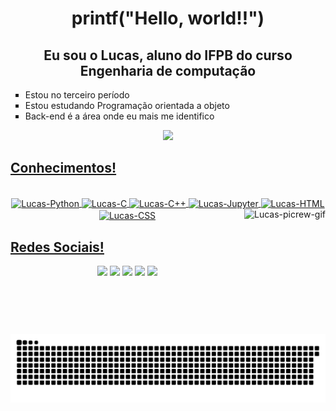 <div>
  <h1 align = center>printf("Hello, world!!")</h1>
  <h2 align = center>Eu sou o Lucas, aluno do IFPB do curso Engenharia de computação</h2>
  <ul type = "square">
    <li>Estou no terceiro período
    <li>Estou estudando Programação orientada a objeto
    <li>Back-end é a área onde eu mais me identifico
  </ul>

<div align="center">
  <a href="https://github.com/lucasgomes14">
  <img height="180em" src="https://github-readme-stats.vercel.app/api/top-langs/?username=lucasgomes14&layout=compact&langs_count=7&theme=dark"/>
</div>   
  
## Conhecimentos!
<div style="display: inline_block" align="center"><br>
    <img align="center" alt="Lucas-Python" height="60" widht="40" src="https://cdn.jsdelivr.net/gh/devicons/devicon/icons/python/python-original.svg" />
    <img align="center" alt="Lucas-C" height="60" widht="40" src="https://cdn.jsdelivr.net/gh/devicons/devicon/icons/c/c-original.svg" />
    <img align="center" alt="Lucas-C++" height="60" widht="40" src="https://cdn.jsdelivr.net/gh/devicons/devicon/icons/cplusplus/cplusplus-original.svg" />
    <img align="center" alt="Lucas-Jupyter" height="60" widht="40" src="https://cdn.jsdelivr.net/gh/devicons/devicon/icons/jupyter/jupyter-original-wordmark.svg" />
    <img align="center" alt="Lucas-HTML" height="60" widht="40" src="https://cdn.jsdelivr.net/gh/devicons/devicon/icons/html5/html5-original.svg" />
    <img align="center" alt="Lucas-CSS" height="60" widht="40" src="https://cdn.jsdelivr.net/gh/devicons/devicon/icons/css3/css3-original.svg" />
    <img align="right" alt="Lucas-picrew-gif" height="200" widht="160" src="https://i.picasion.com/pic92/4d0cf939a0e905d17e661ae32d214346.gif">
</div>
  
## Redes Sociais!
    
<div align = "center"> 
  <a href="https://instagram.com/lucas.gomes_14" target="_blank"><img src="https://img.shields.io/badge/-Instagram-%23E4405F?style=for-the-badge&logo=instagram&logoColor=white" target="_blank"></a>
  <a href="mailto:lucazmatehus14@gmail.com"><img src="https://img.shields.io/badge/-Gmail-%23333?style=for-the-badge&logo=gmail&logoColor=white" target="_blank"></a>
  <a href="https://www.linkedin.com/in/lucas-matheus-gomes-de-lima-582b52228/" target="_blank"><img src="https://img.shields.io/badge/-LinkedIn-%230077B5?style=for-the-badge&logo=linkedin&logoColor=white" target="_blank"></a> 
   <a href="https://www.facebook.com/profile.php?id=100024437228795" target="_blank"><img src="https://img.shields.io/badge/Facebook-1877F2?style=for-the-badge&logo=facebook&logoColor=white" target="_blank"></a>
  <a href="https://twitter.com/LucasGomesL14" target="_blank"><img src="https://img.shields.io/badge/Twitter-1DA1F2?style=for-the-badge&logo=twitter&logoColor=white" target="_blank">
    
   ![Snake animation](https://github.com/lucasgomes14/lucasgomes14/blob/output/github-contribution-grid-snake.svg)
 
</div>
    
    
